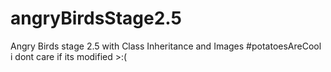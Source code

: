 # angryBirdsStage2.5
Angry Birds stage 2.5 with Class Inheritance and Images
#potatoesAreCool i dont care if its modified >:(